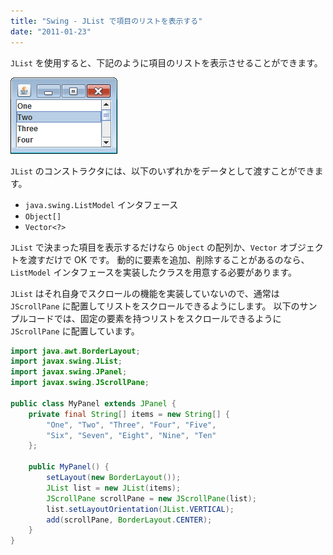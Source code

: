 ```yaml
---
title: "Swing - JList で項目のリストを表示する"
date: "2011-01-23"
---
```


`JList` を使用すると、下記のように項目のリストを表示させることができます。

![jlist.png](./jlist.png)

`JList` のコンストラクタには、以下のいずれかをデータとして渡すことができます。

- `java.swing.ListModel` インタフェース
- `Object[]`
- `Vector<?>`

`JList` で決まった項目を表示するだけなら `Object` の配列か、`Vector` オブジェクトを渡すだけで OK です。
動的に要素を追加、削除することがあるのなら、`ListModel` インタフェースを実装したクラスを用意する必要があります。

`JList` はそれ自身でスクロールの機能を実装していないので、通常は `JScrollPane` に配置してリストをスクロールできるようにします。
以下のサンプルコードでは、固定の要素を持つリストをスクロールできるように `JScrollPane` に配置しています。

~~~ java
import java.awt.BorderLayout;
import javax.swing.JList;
import javax.swing.JPanel;
import javax.swing.JScrollPane;

public class MyPanel extends JPanel {
    private final String[] items = new String[] {
        "One", "Two", "Three", "Four", "Five",
        "Six", "Seven", "Eight", "Nine", "Ten"
    };

    public MyPanel() {
        setLayout(new BorderLayout());
        JList list = new JList(items);
        JScrollPane scrollPane = new JScrollPane(list);
        list.setLayoutOrientation(JList.VERTICAL);
        add(scrollPane, BorderLayout.CENTER);
    }
}
~~~

